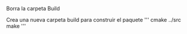 Borra la carpeta Build


Crea una nueva carpeta build
para construir el paquete
'''
cmake ../src
make
'''
